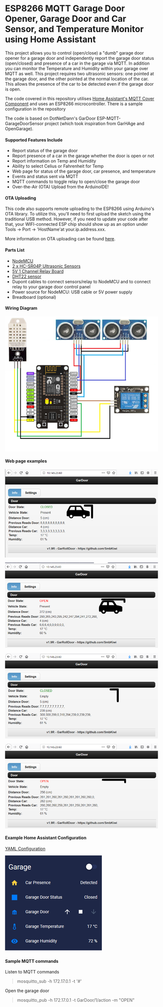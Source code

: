 # ESP8266 MQTT Garage Door Opener, Garage Door and Car Sensor, and Temperature Monitor using Home Assistant
This project allows you to control (open/close) a "dumb" garage door opener for a garage door and independently report the garage door status (open/closed) and presence of a car in the garage via MQTT. In addition you can monitor the Temperature and Humidity within your garage over MQTT as well. This project requires two ultrasonic sensors: one pointed at the garage door, and the other pointed at the normal location of the car. This allows the presence of the car to be detected even if the garage door is open.  

The code covered in this repository utilises [Home Assistant's MQTT Cover Component](https://www.home-assistant.io/components/cover.mqtt/) and uses an ESP8266 microcontroller. There is a sample configuration in the repository

The code is based on DotNetDann's GarDoor ESP-MQTT-GarageDoorSensor project (which took inspiration from GarHAge and OpenGarage). 

#### Supported Features Include
- Report status of the garage door
- Report presence of a car in the garage whether the door is open or not 
- Report information on Temp and Humidity
- Ability to select Celius or Fahrenheit for Temp
- Web page for status of the garage door, car presence, and temperature
- Events and status sent via MQTT
- MQTT commands to toggle relay to open/close the garage door
- Over-the-Air (OTA) Upload from the ArduinoIDE!


#### OTA Uploading
This code also supports remote uploading to the ESP8266 using Arduino's OTA library. To utilize this, you'll need to first upload the sketch using the traditional USB method. However, if you need to update your code after that, your WIFI-connected ESP chip should show up as an option under Tools -> Port -> 'HostName'at your.ip.address.xxx. 

More information on OTA uploading can be found [here](http://esp8266.github.io/Arduino/versions/2.0.0/doc/ota_updates/ota_updates.html). 


#### Parts List
- [NodeMCU](https://www.aliexpress.com/item/32665100123.html)
- [2 x HC-SR04P Ultrasonic Sensors](https://www.aliexpress.com/item/32711959780.html) 
- [5V 1 Channel Relay Board](https://www.gearbest.com/relays/pp_226384.html)
- [DHT22 sensor](https://www.aliexpress.com/item/32899808141.html)  
- Dupont cables to connect sensors/relay to NodeMCU and to connect relay to your garage door control panel 
- Power source for NodeMCU: USB cable or 5V power supply  
- Breadboard (optional)

#### Wiring Diagram
![alt text](https://github.com/SmbKiwi/ESP-MQTT-GarageDoorSensor/blob/master/Wiring%20Diagram-RollerDoor.png?raw=true "Wiring Diagram")


#### Web page examples
![alt text](https://github.com/SmbKiwi/ESP-MQTT-GarageDoorSensor/blob/master/webpagestatus1.png?raw=true "Webpage Status")

![alt text](https://github.com/SmbKiwi/ESP-MQTT-GarageDoorSensor/blob/master/webpagestatus2.png?raw=true "Webpage Status")

![alt text](https://github.com/SmbKiwi/ESP-MQTT-GarageDoorSensor/blob/master/webpagestatus3.png?raw=true "Webpage Status")

![alt text](https://github.com/SmbKiwi/ESP-MQTT-GarageDoorSensor/blob/master/webpagestatus4.png?raw=true "Webpage Status")

#### Example Home Assistant Configuration 

[YAML Configuration](https://github.com/SmbKiwi/ESP-MQTT-HA-Garage-Door-Opener-with-Garage-Door-and-Car-Presence-Sensors-with-Temperature-Monitor/blob/master/Example%20Home%20Assistant%20Configuration.yaml)

![alt text](https://github.com/SmbKiwi/ESP-MQTT-GarageDoorSensor/blob/master/HA-entities.png?raw=true "HA Example")

#### Sample MQTT commands
Listen to MQTT commands
> mosquitto_sub -h 172.17.0.1 -t '#'

Open the garage door
> mosquitto_pub -h 172.17.0.1 -t GarDoor/1/action -m "OPEN"


